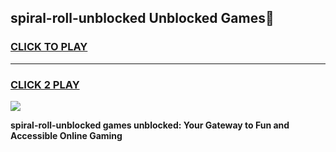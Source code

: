
## spiral-roll-unblocked Unblocked Games👋
<h3>
<a href="https://news.freeplayer.one?title=spiral-roll-unblocked&ref=16F">CLICK TO PLAY</a></h3>
<hr>

<h3>
<a href="https://news.freeplayer.one?title=spiral-roll-unblocked&ref=16F">CLICK 2 PLAY</a>
  
</h3>

<a href="https://news.freeplayer.one?title=spiral-roll-unblocked&ref=16F/"><img src="https://clearcache.store/games.png"></a>


**spiral-roll-unblocked games unblocked: Your Gateway to Fun and Accessible Online Gaming**
